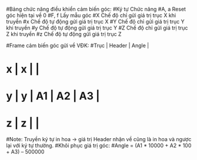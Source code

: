 #Bảng chức năng điều khiển cảm biến góc:
#Ký tự	  Chức năng
#A, a	  Reset góc hiện tại về 0
#F, f	  Lấy mẫu góc
#X	      Chế độ chỉ gửi giá trị trục X khi truyền
#x	      Chế độ tự động gửi giá trị trục X
#Y	      Chế độ chỉ gửi giá trị trục Y khi truyền
#y	      Chế độ tự động gửi giá trị trục Y
#Z	      Chế độ chỉ gửi giá trị trục Z khi truyền
#z	      Chế độ tự động gửi giá trị trục Z

#Frame cảm biến góc gửi về VĐK:
#Trục |	Header	|          Angle        |
#  x	 |   x	    |                       |
#  y	 |   y			|  A1	  |    A2	  |  A3 |
#  z	 |   z			|                       |
#Note: Truyền ký tự in hoa -> giá trị Header nhận về cũng là in hoa và ngược lại với ký tự thường.
#Khôi phục giá trị góc:
#Angle = (A1 * 10000 + A2 * 100 + A3) – 500000
